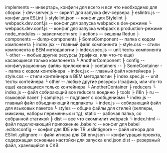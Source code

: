 implements -- инвертарь, конфиги для всего и вся что необходимо для сборки
 ├ dev-server.js -- скрипт для запуска dev-сервера
 ├ eslintrc.js -- конфиг для ESLint
 ├ stylelint.json -- конфиг для Stylelint
 ├ webpack.dev.conf.js -- конфиг для запуска webpack в dev-режиме
 └ webpack.dev.conf.js -- конфиг для запуска webpack в production-режиме
node_modules -- зависимости
src
 ├ actions -- экшены Redux
 ├ components -- dump-components
   ├ SomeComponent -- папка с кодом компонента
     ├ index.jsx -- главный файл компонента
     ├ style.css -- стили компонента в BEM методалогии
     ├ index.spec.js -- unit тесты компонента
     └ other -- любые другие ресурсы (графика, или что-то еще) касающиеся только компонента
   └ AnotherComponent
 ├ config -- конфигурационныу файлы приложения
 ├ containers --
   ├ SomeContainer -- папка с кодом контейнера
     ├ index.jsx -- главный файл контейнера
     ├ style.css -- стили контейнера в BEM методалогии
     ├ index.spec.js -- unit тесты контейнера
     └ other -- любые другие ресурсы (графика, или что-то еще) касающиеся только контейнера
   └ AnotherContainer
 ├ reducers
   └ index.js -- файл собирающий все reducers воедино
 ├ tools
  ├ i18n
    ├ ru -- языковой пакет
      ├ sample.js -- подпакет с сообщениями
      └ index.js -- главный файл объединяющий подпакеты
    └ index.js -- собирающий файл для языковых пакетов
  └ styles -- общие файлы для стилей (хелперы, миксины, наборы переменных и тд);
static -- рабочая папка, со собранной статикой
 ├ dist -- все что скомпилит webpack
 └ index.html -- файл подключающий приложение
.babelrc -- конфиг для babel
.editorconfig -- конфиг для IDE или TR
.eslintignore -- файл игнора для ESlint
.gitignore -- файл игнора для Git
env.json -- конфигурация проекта, содержащая основные настойки для запуска
end.json.dist -- резервный файл, хранящийся в СКВ

